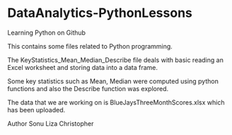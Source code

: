 # DataAnalytics-PythonLessons
 Learning Python on Github
 
  This contains some files related to Python programming.

The KeyStatistics_Mean_Median_Describe file deals with basic reading an Excel worksheet and storing data into a data frame.

Some key statistics such as Mean, Median were computed using python functions and also the Describe function was explored.

The data that we are working on is BlueJaysThreeMonthScores.xlsx which has been uploaded.

Author
Sonu Liza Christopher
